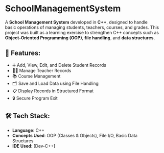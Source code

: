 # SchoolManagementSystem

A **School Management System** developed in **C++**, designed to handle basic operations of managing students, teachers, courses, and grades. This project was built as a learning exercise to strengthen C++ concepts such as **Object-Oriented Programming (OOP)**, **file handling**, and **data structures**.

## 📂 Features:
- ➕ Add, View, Edit, and Delete Student Records
- 👨‍🏫 Manage Teacher Records
- 📚 Course Management
- 🗂️ Save and Load Data using File Handling
- 📋 Display Records in Structured Format
- 🔒 Secure Program Exit

## 🛠️ Tech Stack:
- **Language**: C++
- **Concepts Used**: OOP (Classes & Objects), File I/O, Basic Data Structures
- **IDE Used**: [Dev-C++]


